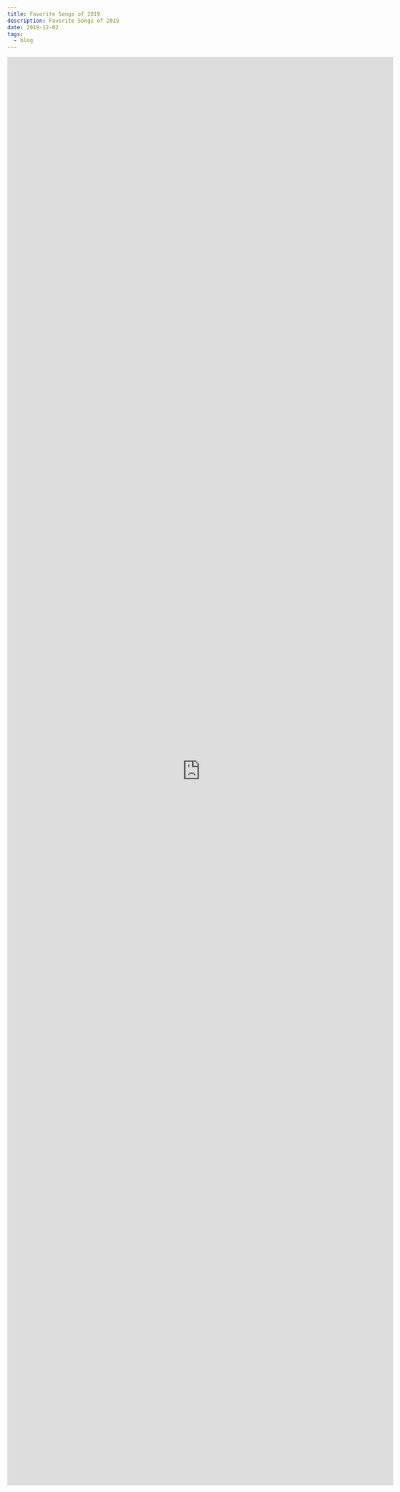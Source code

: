 ```yaml
---
title: Favorite Songs of 2019
description: Favorite Songs of 2019
date: 2019-12-02
tags:
  - blog
---
```

<body style="margin:0">
<iframe src="https://docs.google.com/document/d/e/2PACX-1vTVW2G1CrzyGpYZyQwzdz6KGU2wzN57TNeaISMA4XkRrrNh4kIhdzQyop9V7bcGFyP4gtjY3npu20aw/pub?embedded=true" style="border: none; width: 90vw; height: 80vh"></iframe>
